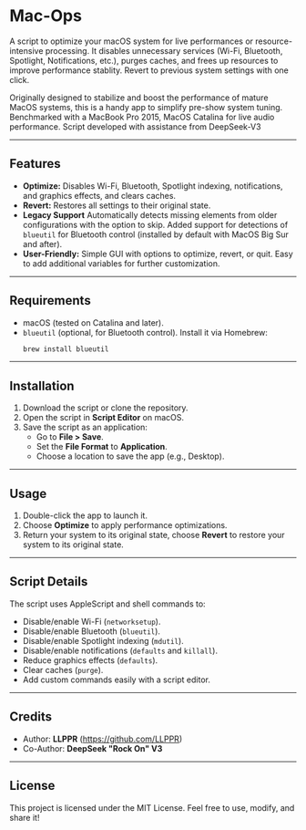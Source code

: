 # Mac-Ops
A script to optimize your macOS system for live performances or resource-intensive processing. It disables unnecessary services (Wi-Fi, Bluetooth, Spotlight, Notifications, etc.), purges caches, and frees up resources to improve performance stablity. Revert to previous system settings with one click.

Originally designed to stabilize and boost the performance of mature MacOS systems, this is a handy app to simplify pre-show system tuning. Benchmarked with a MacBook Pro 2015, MacOS Catalina for live audio performance. Script developed with assistance from DeepSeek-V3 

---

## Features
- **Optimize:** Disables Wi-Fi, Bluetooth, Spotlight indexing, notifications, and graphics effects, and clears caches.
- **Revert:** Restores all settings to their original state.
- **Legacy Support** Automatically detects missing elements from older configurations with the option to skip. Added support for detections of `blueutil` for Bluetooth control (installed by default with MacOS Big Sur and after).
- **User-Friendly:** Simple GUI with options to optimize, revert, or quit. Easy to add additional variables for further customization.

---

## Requirements
- macOS (tested on Catalina and later).
- `blueutil` (optional, for Bluetooth control). Install it via Homebrew:
  ```bash
  brew install blueutil
  ```

---

## Installation
1. Download the script or clone the repository.
2. Open the script in **Script Editor** on macOS.
3. Save the script as an application:
   - Go to **File > Save**.
   - Set the **File Format** to **Application**.
   - Choose a location to save the app (e.g., Desktop).

---

## Usage
1. Double-click the app to launch it.
2. Choose **Optimize** to apply performance optimizations.
3. Return your system to its original state, choose **Revert** to restore your system to its original state.

---

## Script Details
The script uses AppleScript and shell commands to:
- Disable/enable Wi-Fi (`networksetup`).
- Disable/enable Bluetooth (`blueutil`).
- Disable/enable Spotlight indexing (`mdutil`).
- Disable/enable notifications (`defaults` and `killall`).
- Reduce graphics effects (`defaults`).
- Clear caches (`purge`).
- Add custom commands easily with a script editor.

---

## Credits
- Author: **LLPPR** (https://github.com/LLPPR)
- Co-Author: **DeepSeek "Rock On" V3**

---

## License
This project is licensed under the MIT License. Feel free to use, modify, and share it!
